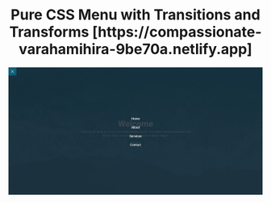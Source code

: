 <h1 align="center">Pure CSS Menu with Transitions and Transforms [https://compassionate-varahamihira-9be70a.netlify.app]</h1>


![myimage-alt-tag](./image.JPG)
